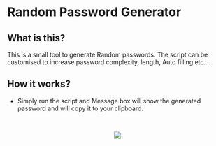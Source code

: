 ﻿
# Random Password Generator

## What is this?

This is a small tool to generate Random passwords. The script can be
customised to increase password complexity, length, Auto filling etc...

## 

## How it works?

-   Simply run the script and Message box will show the generated
    password and will copy it to your clipboard.

<br/>

<p align="Center">
  <img src="https://raw.githubusercontent.com/wiki/CuriousLad1000/Robot-Process-Automation/images/f8c63ddeca4345bbae3914e19b39ce7e7bb2f4ce.png">
</p>

<br/>
<br/>

